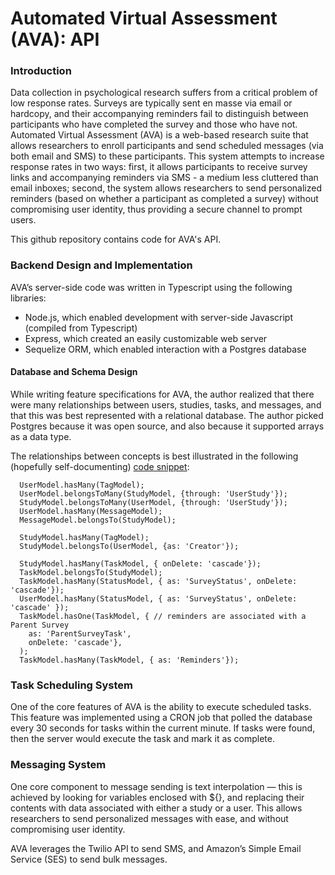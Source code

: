 # Automated Virtual Assessment (AVA): API

### Introduction
Data collection in psychological research suffers from a critical problem of low response rates. Surveys are typically sent en masse via email or hardcopy, and their accompanying reminders fail to distinguish between participants who have completed the survey and those who have not. Automated Virtual Assessment (AVA) is a web-based research suite that allows researchers to enroll participants and send scheduled messages (via both email and SMS) to these participants. This system attempts to increase response rates in two ways: first, it allows participants to receive survey links and accompanying reminders via SMS - a medium less cluttered than email inboxes; second, the system allows researchers to send personalized reminders (based on whether a participant as completed a survey) without compromising user identity, thus providing a secure channel to prompt users. 

This github repository contains code for AVA's API.


### Backend Design and Implementation
AVA’s server-side code was written in Typescript using the following libraries:
* Node.js, which enabled development with server-side Javascript (compiled from Typescript)
* Express, which created an easily customizable web server
* Sequelize ORM, which enabled interaction with a Postgres database

#### Database and Schema Design
While writing feature specifications for AVA, the author realized that there were many relationships between users, studies, tasks, and messages, and that this was best represented with a relational database. The author picked Postgres because it was open source, and also because it supported arrays as a data type.

The relationships between concepts is best illustrated in the following (hopefully self-documenting) [code snippet](/src/db/index.ts):
```
  UserModel.hasMany(TagModel);
  UserModel.belongsToMany(StudyModel, {through: 'UserStudy'});
  StudyModel.belongsToMany(UserModel, {through: 'UserStudy'});
  UserModel.hasMany(MessageModel);
  MessageModel.belongsTo(StudyModel);

  StudyModel.hasMany(TagModel);
  StudyModel.belongsTo(UserModel, {as: 'Creator'});

  StudyModel.hasMany(TaskModel, { onDelete: 'cascade'});
  TaskModel.belongsTo(StudyModel);
  TaskModel.hasMany(StatusModel, { as: 'SurveyStatus', onDelete: 'cascade'});
  UserModel.hasMany(StatusModel, { as: 'SurveyStatus', onDelete: 'cascade' });
  TaskModel.hasOne(TaskModel, { // reminders are associated with a Parent Survey
    as: 'ParentSurveyTask',
    onDelete: 'cascade'},
  );
  TaskModel.hasMany(TaskModel, { as: 'Reminders'});

```

### Task Scheduling System
One of the core features of AVA is the ability to execute scheduled tasks. This feature was implemented using a CRON job that polled the database every 30 seconds for tasks within the current minute. If tasks were found, then the server would execute the task and mark it as complete.


### Messaging System
One core component to message sending is text interpolation — this is achieved by looking for variables enclosed with ${}, and replacing their contents with data associated with either a study or a user. This allows researchers to send personalized messages with ease, and without compromising user identity.

AVA leverages the Twilio API to send SMS, and Amazon’s Simple Email Service (SES) to send bulk messages. 
